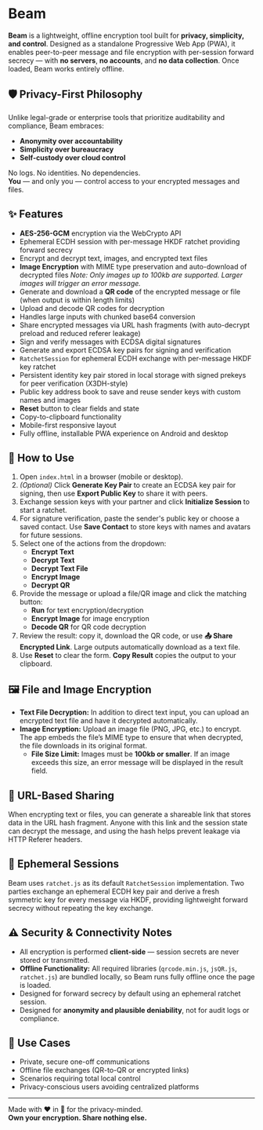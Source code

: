 # Beam

**Beam** is a lightweight, offline encryption tool built for **privacy, simplicity, and control**. Designed as a standalone Progressive Web App (PWA), it enables peer-to-peer message and file encryption with per-session forward secrecy — with **no servers**, **no accounts**, and **no data collection**. Once loaded, Beam works entirely offline.

## 🛡️ Privacy-First Philosophy

Unlike legal-grade or enterprise tools that prioritize auditability and compliance, Beam embraces:

- **Anonymity over accountability**
- **Simplicity over bureaucracy**
- **Self-custody over cloud control**

No logs. No identities. No dependencies.  
**You** — and only you — control access to your encrypted messages and files.

## ✨ Features

- **AES-256-GCM** encryption via the WebCrypto API
- Ephemeral ECDH session with per-message HKDF ratchet providing forward secrecy
- Encrypt and decrypt text, images, and encrypted text files
- **Image Encryption** with MIME type preservation and auto-download of decrypted files
  _Note: Only images up to 100kb are supported. Larger images will trigger an error message._
- Generate and download a **QR code** of the encrypted message or file (when output is within length limits)
- Upload and decode QR codes for decryption
- Handles large inputs with chunked base64 conversion
- Share encrypted messages via URL hash fragments (with auto-decrypt preload and reduced referer leakage)
- Sign and verify messages with ECDSA digital signatures
- Generate and export ECDSA key pairs for signing and verification
- `RatchetSession` for ephemeral ECDH exchange with per-message HKDF key ratchet
- Persistent identity key pair stored in local storage with signed prekeys for peer verification (X3DH-style)
- Public key address book to save and reuse sender keys with custom names and images
- **Reset** button to clear fields and state
- Copy-to-clipboard functionality
- Mobile-first responsive layout
- Fully offline, installable PWA experience on Android and desktop

## 🚀 How to Use

1. Open `index.html` in a browser (mobile or desktop).
2. *(Optional)* Click **Generate Key Pair** to create an ECDSA key pair for signing, then use **Export Public Key** to share it with peers.
3. Exchange session keys with your partner and click **Initialize Session** to start a ratchet.
4. For signature verification, paste the sender's public key or choose a saved contact. Use **Save Contact** to store keys with names and avatars for future sessions.
5. Select one of the actions from the dropdown:
   - **Encrypt Text**
   - **Decrypt Text**
   - **Decrypt Text File**
   - **Encrypt Image**
   - **Decrypt QR**
6. Provide the message or upload a file/QR image and click the matching button:
   - **Run** for text encryption/decryption
   - **Encrypt Image** for image encryption
   - **Decode QR** for QR code decryption
7. Review the result: copy it, download the QR code, or use **📤 Share Encrypted Link**. Large outputs automatically download as a text file.
8. Use **Reset** to clear the form. **Copy Result** copies the output to your clipboard.

## 🖼️ File and Image Encryption

- **Text File Decryption:** In addition to direct text input, you can upload an encrypted text file and have it decrypted automatically.
- **Image Encryption:** Upload an image file (PNG, JPG, etc.) to encrypt. The app embeds the file’s MIME type to ensure that when decrypted, the file downloads in its original format.
  - **File Size Limit:** Images must be **100kb or smaller**. If an image exceeds this size, an error message will be displayed in the result field.

## 🔗 URL-Based Sharing

When encrypting text or files, you can generate a shareable link that stores data
in the URL hash fragment. Anyone with this link and the session state can decrypt the message, and using the hash helps prevent leakage via HTTP Referer headers.

## 🔄 Ephemeral Sessions

Beam uses `ratchet.js` as its default `RatchetSession` implementation. Two parties exchange an ephemeral ECDH key pair and derive a fresh symmetric key for every message via HKDF, providing lightweight forward secrecy without repeating the key exchange.

## ⚠️ Security & Connectivity Notes

- All encryption is performed **client-side** — session secrets are never stored or transmitted.
- **Offline Functionality:** All required libraries (`qrcode.min.js`, `jsQR.js`, `ratchet.js`) are bundled locally, so Beam runs fully offline once the page is loaded.
- Designed for forward secrecy by default using an ephemeral ratchet session.
- Designed for **anonymity and plausible deniability**, not for audit logs or compliance.

## 🧪 Use Cases

- Private, secure one-off communications
- Offline file exchanges (QR-to-QR or encrypted links)
- Scenarios requiring total local control
- Privacy-conscious users avoiding centralized platforms

---

Made with ❤️ in 🌵 for the privacy-minded.  
**Own your encryption. Share nothing else.**
